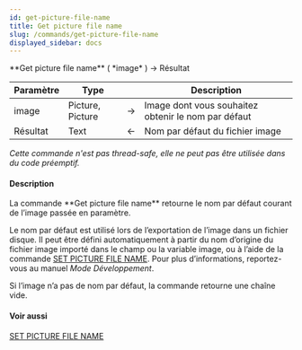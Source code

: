 ```yaml
---
id: get-picture-file-name
title: Get picture file name
slug: /commands/get-picture-file-name
displayed_sidebar: docs
---
```


<!--REF #_command_.Get picture file name.Syntax-->**Get picture file name** ( *image* ) -> Résultat<!-- END REF-->
<!--REF #_command_.Get picture file name.Params-->
| Paramètre | Type |  | Description |
| --- | --- | --- | --- |
| image | Picture, Picture | &#8594;  | Image dont vous souhaitez obtenir le nom par défaut |
| Résultat | Text | &#8592; | Nom par défaut du fichier image |

<!-- END REF-->

*Cette commande n'est pas thread-safe, elle ne peut pas être utilisée dans du code préemptif.*


#### Description 

<!--REF #_command_.Get picture file name.Summary-->La commande **Get picture file name** retourne le nom par défaut courant de l’image passée en paramètre.<!-- END REF--> 

Le nom par défaut est utilisé lors de l’exportation de l’image dans un fichier disque. Il peut être défini automatiquement à partir du nom d’origine du fichier image importé dans le champ ou la variable image, ou à l’aide de la commande [SET PICTURE FILE NAME](set-picture-file-name.md). Pour plus d’informations, reportez-vous au manuel *Mode Développement*. 

Si l’image n’a pas de nom par défaut, la commande retourne une chaîne vide. 

#### Voir aussi 

[SET PICTURE FILE NAME](set-picture-file-name.md)  